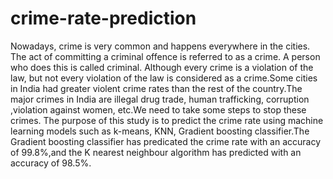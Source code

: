 # crime-rate-prediction
Nowadays, crime is very common and happens everywhere in the cities. The act of committing a criminal offence is referred to as a crime. A person who does  this is called criminal. Although every crime is a violation of the law, but not every violation of the law is considered as a crime.Some cities in India had greater violent crime rates than the rest of the country.The major crimes in India are illegal drug trade, human trafficking, corruption ,violation against women, etc.We need to  take some steps to stop these crimes. The purpose of this study is to predict the crime rate using machine learning models such as k-means, KNN, Gradient boosting classifier.The Gradient boosting classifier has predicated the crime rate with an accuracy of  99.8%,and the K nearest neighbour algorithm has predicted with an accuracy of  98.5%. 
